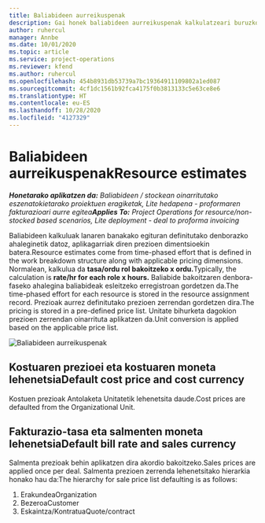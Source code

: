 ```yaml
---
title: Baliabideen aurreikuspenak
description: Gai honek baliabideen aurreikuspenak kalkulatzeari buruzko informazioa eskaintzen du Project Operations-en.
author: ruhercul
manager: Annbe
ms.date: 10/01/2020
ms.topic: article
ms.service: project-operations
ms.reviewer: kfend
ms.author: ruhercul
ms.openlocfilehash: 454b8931db53739a7bc19364911109802a1ed087
ms.sourcegitcommit: 4cf1dc1561b92fca4175f0b3813133c5e63ce8e6
ms.translationtype: HT
ms.contentlocale: eu-ES
ms.lasthandoff: 10/28/2020
ms.locfileid: "4127329"
---
```

# <a name="resource-estimates"></a><span data-ttu-id="668fe-103">Baliabideen aurreikuspenak</span><span class="sxs-lookup"><span data-stu-id="668fe-103">Resource estimates</span></span>

<span data-ttu-id="668fe-104">_**Honetarako aplikatzen da:** Baliabideen / stockean oinarritutako eszenatokietarako proiektuen eragiketak, Lite hedapena - proformaren fakturazioari aurre egitea_</span><span class="sxs-lookup"><span data-stu-id="668fe-104">_**Applies To:** Project Operations for resource/non-stocked based scenarios, Lite deployment - deal to proforma invoicing_</span></span>

<span data-ttu-id="668fe-105">Baliabideen kalkuluak lanaren banakako egituran definitutako denborazko ahaleginetik datoz, aplikagarriak diren prezioen dimentsioekin batera.</span><span class="sxs-lookup"><span data-stu-id="668fe-105">Resource estimates come from time-phased effort that is defined in the work breakdown structure along with applicable pricing dimensions.</span></span> <span data-ttu-id="668fe-106">Normalean, kalkulua da **tasa/ordu rol bakoitzeko x ordu.**</span><span class="sxs-lookup"><span data-stu-id="668fe-106">Typically, the calculation is **rate/hr for each role x hours.**</span></span> <span data-ttu-id="668fe-107">Baliabide bakoitzaren denbora-faseko ahalegina baliabideak esleitzeko erregistroan gordetzen da.</span><span class="sxs-lookup"><span data-stu-id="668fe-107">The time-phased effort for each resource is stored in the resource assignment record.</span></span> <span data-ttu-id="668fe-108">Prezioak aurrez definitutako prezioen zerrendan gordetzen dira.</span><span class="sxs-lookup"><span data-stu-id="668fe-108">The pricing is stored in a pre-defined price list.</span></span> <span data-ttu-id="668fe-109">Unitate bihurketa dagokion prezioen zerrendan oinarrituta aplikatzen da.</span><span class="sxs-lookup"><span data-stu-id="668fe-109">Unit conversion is applied based on the applicable price list.</span></span>

![Baliabideen aurreikuspenak](./media/navigation12.png)

## <a name="default-cost-price-and-cost-currency"></a><span data-ttu-id="668fe-111">Kostuaren prezioei eta kostuaren moneta lehenetsia</span><span class="sxs-lookup"><span data-stu-id="668fe-111">Default cost price and cost currency</span></span>

<span data-ttu-id="668fe-112">Kostuen prezioak Antolaketa Unitatetik lehenetsita daude.</span><span class="sxs-lookup"><span data-stu-id="668fe-112">Cost prices are defaulted from the Organizational Unit.</span></span>

## <a name="default-bill-rate-and-sales-currency"></a><span data-ttu-id="668fe-113">Fakturazio-tasa eta salmenten moneta lehenetsia</span><span class="sxs-lookup"><span data-stu-id="668fe-113">Default bill rate and sales currency</span></span>

<span data-ttu-id="668fe-114">Salmenta prezioak behin aplikatzen dira akordio bakoitzeko.</span><span class="sxs-lookup"><span data-stu-id="668fe-114">Sales prices are applied once per deal.</span></span> <span data-ttu-id="668fe-115">Salmenta prezioen zerrenda lehenetsitako hierarkia honako hau da:</span><span class="sxs-lookup"><span data-stu-id="668fe-115">The hierarchy for sale price list defaulting is as follows:</span></span>

1. <span data-ttu-id="668fe-116">Erakundea</span><span class="sxs-lookup"><span data-stu-id="668fe-116">Organization</span></span>
2. <span data-ttu-id="668fe-117">Bezeroa</span><span class="sxs-lookup"><span data-stu-id="668fe-117">Customer</span></span>
3. <span data-ttu-id="668fe-118">Eskaintza/Kontratua</span><span class="sxs-lookup"><span data-stu-id="668fe-118">Quote/contract</span></span>
